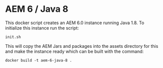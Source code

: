 # AEM 6 / Java 8

This docker script creates an AEM 6.0 instance running Java 1.8.  To initialize this 
instance run the script:

	init.sh
	
This will copy the AEM Jars and packages into the assets directory for this and make the 
instance ready which can be built with the command:

	docker build -t aem-6-java-8 .
